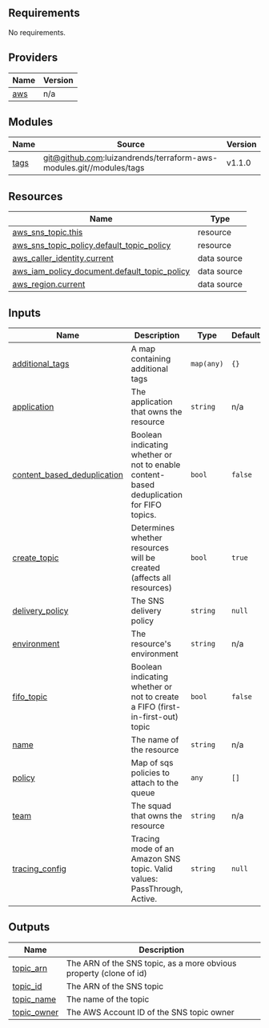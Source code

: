 <!-- BEGIN_TF_DOCS -->
## Requirements

No requirements.

## Providers

| Name | Version |
|------|---------|
| <a name="provider_aws"></a> [aws](#provider\_aws) | n/a |

## Modules

| Name | Source | Version |
|------|--------|---------|
| <a name="module_tags"></a> [tags](#module\_tags) | git@github.com:luizandrends/terraform-aws-modules.git//modules/tags | v1.1.0 |

## Resources

| Name | Type |
|------|------|
| [aws_sns_topic.this](https://registry.terraform.io/providers/hashicorp/aws/latest/docs/resources/sns_topic) | resource |
| [aws_sns_topic_policy.default_topic_policy](https://registry.terraform.io/providers/hashicorp/aws/latest/docs/resources/sns_topic_policy) | resource |
| [aws_caller_identity.current](https://registry.terraform.io/providers/hashicorp/aws/latest/docs/data-sources/caller_identity) | data source |
| [aws_iam_policy_document.default_topic_policy](https://registry.terraform.io/providers/hashicorp/aws/latest/docs/data-sources/iam_policy_document) | data source |
| [aws_region.current](https://registry.terraform.io/providers/hashicorp/aws/latest/docs/data-sources/region) | data source |

## Inputs

| Name | Description | Type | Default | Required |
|------|-------------|------|---------|:--------:|
| <a name="input_additional_tags"></a> [additional\_tags](#input\_additional\_tags) | A map containing additional tags | `map(any)` | `{}` | no |
| <a name="input_application"></a> [application](#input\_application) | The application that owns the resource | `string` | n/a | yes |
| <a name="input_content_based_deduplication"></a> [content\_based\_deduplication](#input\_content\_based\_deduplication) | Boolean indicating whether or not to enable content-based deduplication for FIFO topics. | `bool` | `false` | no |
| <a name="input_create_topic"></a> [create\_topic](#input\_create\_topic) | Determines whether resources will be created (affects all resources) | `bool` | `true` | no |
| <a name="input_delivery_policy"></a> [delivery\_policy](#input\_delivery\_policy) | The SNS delivery policy | `string` | `null` | no |
| <a name="input_environment"></a> [environment](#input\_environment) | The resource's environment | `string` | n/a | yes |
| <a name="input_fifo_topic"></a> [fifo\_topic](#input\_fifo\_topic) | Boolean indicating whether or not to create a FIFO (first-in-first-out) topic | `bool` | `false` | no |
| <a name="input_name"></a> [name](#input\_name) | The name of the resource | `string` | n/a | yes |
| <a name="input_policy"></a> [policy](#input\_policy) | Map of sqs policies to attach to the queue | `any` | `[]` | no |
| <a name="input_team"></a> [team](#input\_team) | The squad that owns the resource | `string` | n/a | yes |
| <a name="input_tracing_config"></a> [tracing\_config](#input\_tracing\_config) | Tracing mode of an Amazon SNS topic. Valid values: PassThrough, Active. | `string` | `null` | no |

## Outputs

| Name | Description |
|------|-------------|
| <a name="output_topic_arn"></a> [topic\_arn](#output\_topic\_arn) | The ARN of the SNS topic, as a more obvious property (clone of id) |
| <a name="output_topic_id"></a> [topic\_id](#output\_topic\_id) | The ARN of the SNS topic |
| <a name="output_topic_name"></a> [topic\_name](#output\_topic\_name) | The name of the topic |
| <a name="output_topic_owner"></a> [topic\_owner](#output\_topic\_owner) | The AWS Account ID of the SNS topic owner |
<!-- END_TF_DOCS -->